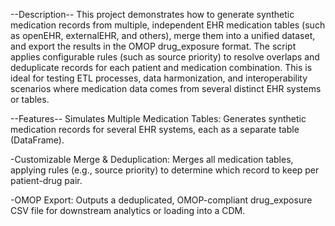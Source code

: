 --Description--
This project demonstrates how to generate synthetic medication records from multiple, independent EHR medication tables (such as openEHR, externalEHR, and others), merge them into a unified dataset, and export the results in the OMOP drug_exposure format.
The script applies configurable rules (such as source priority) to resolve overlaps and deduplicate records for each patient and medication combination.
This is ideal for testing ETL processes, data harmonization, and interoperability scenarios where medication data comes from several distinct EHR systems or tables.

--Features--
Simulates Multiple Medication Tables:
Generates synthetic medication records for several EHR systems, each as a separate table (DataFrame).

-Customizable Merge & Deduplication:
Merges all medication tables, applying rules (e.g., source priority) to determine which record to keep per patient-drug pair.

-OMOP Export:
Outputs a deduplicated, OMOP-compliant drug_exposure CSV file for downstream analytics or loading into a CDM.
